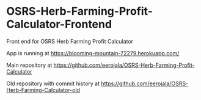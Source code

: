 # OSRS-Herb-Farming-Profit-Calculator-Frontend
Front end for OSRS Herb Farming Profit Calculator

App is running at https://blooming-mountain-72279.herokuapp.com/

Main repository at https://github.com/eerojala/OSRS-Herb-Farming-Profit-Calculator

Old repository with commit history at https://github.com/eerojala/OSRS-Herb-Farming-Calculator-old
